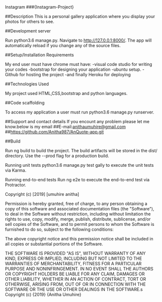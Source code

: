 Instagram
###{Instagram-Project}

##Description 
This is a  personal gallery application where you display your photos for others to see.


##Development server

Run python3.6 manage.py. Navigate to http://127.0.0.1:8000/. The app will automatically reload if you change any of the source files. 

##Setup/Installation Requirements

 My end user must have chrome must have: 
 -visual code studio for writing your codes
 -bootstrap for designing your application
 -ubuntu setup.
 -Github for hosting the project
 -and finally Heroku for deploying

##Technologies Used 

My project used HTML,CSS,bootstrap and python languages.

##Code scaffolding

To access my application a user must run python3.6 manage.py runserver.

 ##Support and contact details
  If you encount any problem please let me know.below is my email ##E-mail:anithaumuhire@gmail.com ##https://github.com/Anitha987/AnQuote-app.git

##Build

Run ng build to build the project. The build artifacts will be stored in the dist/ directory. Use the --prod flag for a production build.

Running unit tests
python3.6 manage.py test gally to execute the unit tests via Karma.

Running end-to-end tests
Run ng e2e to execute the end-to-end test via Protractor.

Copyright (c) [2019] [umuhire anitha]

Permission is hereby granted, free of charge, to any person obtaining a copy of this software and associated documentation files (the "Software"), to deal in the Software without restriction, including without limitation the rights to use, copy, modify, merge, publish, distribute, sublicense, and/or sell copies of the Software, and to permit persons to whom the Software is furnished to do so, subject to the following conditions:

The above copyright notice and this permission notice shall be included in all copies or substantial portions of the Software.

THE SOFTWARE IS PROVIDED "AS IS", WITHOUT WARRANTY OF ANY KIND, EXPRESS OR IMPLIED, INCLUDING BUT NOT LIMITED TO THE WARRANTIES OF MERCHANTABILITY, FITNESS FOR A PARTICULAR PURPOSE AND NONINFRINGEMENT. IN NO EVENT SHALL THE AUTHORS OR COPYRIGHT HOLDERS BE LIABLE FOR ANY CLAIM, DAMAGES OR OTHER LIABILITY, WHETHER IN AN ACTION OF CONTRACT, TORT OR OTHERWISE, ARISING FROM, OUT OF OR IN CONNECTION WITH THE SOFTWARE OR THE USE OR OTHER DEALINGS IN THE SOFTWARE.s Copyright (c) {2019} {Anitha Umuhire}